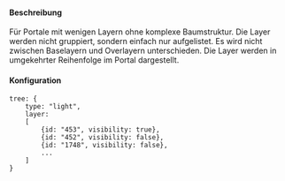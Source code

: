 #### Beschreibung
Für Portale mit wenigen Layern ohne komplexe Baumstruktur.
Die Layer werden nicht gruppiert, sondern einfach nur aufgelistet.
Es wird nicht zwischen Baselayern und Overlayern unterschieden.
Die Layer werden in umgekehrter Reihenfolge im Portal dargestellt.
#### Konfiguration
    tree: {
        type: "light",
        layer:
        [
            {id: "453", visibility: true},
            {id: "452", visibility: false},
            {id: "1748", visibility: false},
            ...
        ]
    }

